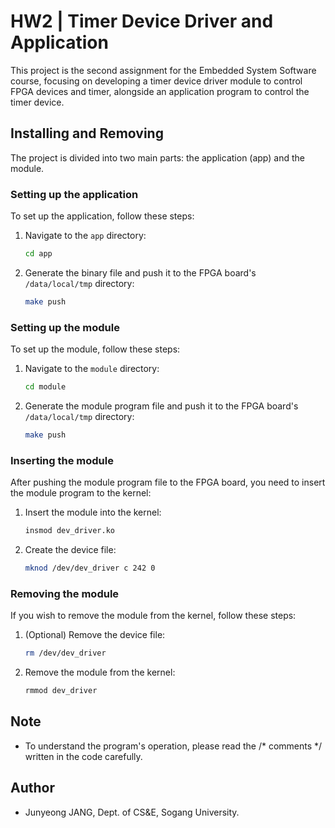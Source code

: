 # HW2 | Timer Device Driver and Application

This project is the second assignment for the Embedded System Software course, focusing on developing a timer device driver module to control FPGA devices and timer, alongside an application program to control the timer device.

## Installing and Removing

The project is divided into two main parts: the application (app) and the module.

### Setting up the application

To set up the application, follow these steps:

1. Navigate to the ```app``` directory:

   ```bash
   cd app
   ```

2. Generate the binary file and push it to the FPGA board's ```/data/local/tmp``` directory:

   ```bash
   make push
   ```
### Setting up the module

To set up the module, follow these steps:

1. Navigate to the ```module``` directory:

   ```bash
   cd module
   ```

2. Generate the module program file and push it to the FPGA board's ```/data/local/tmp``` directory:

   ```bash
   make push
   ```

### Inserting the module

After pushing the module program file to the FPGA board, you need to insert the module program to the kernel:

1. Insert the module into the kernel:

   ```bash
   insmod dev_driver.ko
   ```

2. Create the device file:

   ```bash
   mknod /dev/dev_driver c 242 0
   ```

### Removing the module

If you wish to remove the module from the kernel, follow these steps:

1. (Optional) Remove the device file:
   ```bash
   rm /dev/dev_driver
   ```

2. Remove the module from the kernel:
   ```bash
   rmmod dev_driver
   ```

## Note

* To understand the program's operation, please read the /* comments */ written in the code carefully.

## Author

* Junyeong JANG, Dept. of CS&E, Sogang University.


